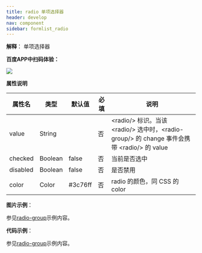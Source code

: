 ```yaml
---
title: radio 单项选择器
header: develop
nav: component
sidebar: formlist_radio
---
```


 

**解释**： 单项选择器


**百度APP中扫码体验：**

<img src="https://b.bdstatic.com/miniapp/assets/images/doc_demo/radio.png"  class="demo-qrcode-image" />

**属性说明**

| 属性名 | 类型 | 默认值 | 必填 | 说明 |
| ---- | ---- | ---- | ---- | ---- |
| value | String | &nbsp; | 否 | &lt;radio/&gt; 标识。当该 &lt;radio/&gt; 选中时，&lt;radio-group/&gt; 的 change 事件会携带 &lt;radio/&gt; 的 value |
| checked | Boolean | false | 否 |当前是否选中 |
| disabled | Boolean | false | 否 |是否禁用 |
| color | Color | #3c76ff| 否 | radio 的颜色，同 CSS 的 color |

**图片示例**：

参见[radio-group](https://smartprogram.baidu.com/docs/develop/component/formlist_radio-group/)示例内容。

**代码示例**：

参见[radio-group](https://smartprogram.baidu.com/docs/develop/component/formlist_radio-group/)示例内容。

